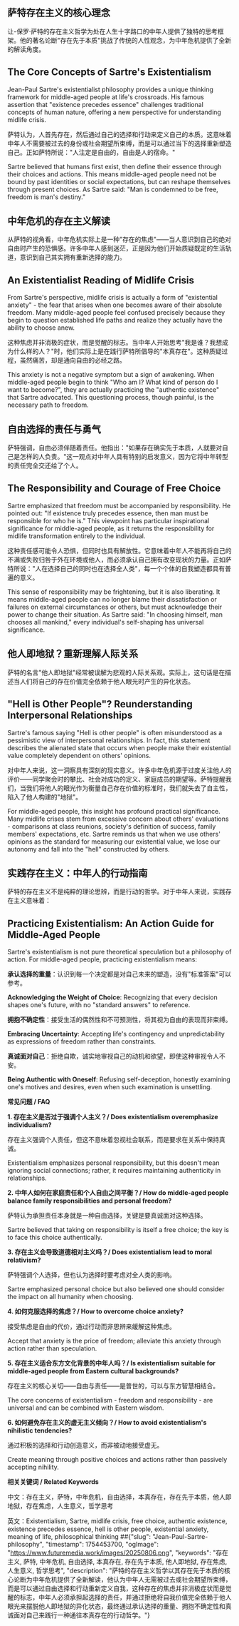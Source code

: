 ## **萨特存在主义的核心理念**

让-保罗·萨特的存在主义哲学为处在人生十字路口的中年人提供了独特的思考框架。他的著名论断"存在先于本质"挑战了传统的人性观念，为中年危机提供了全新的解读角度。

## **The Core Concepts of Sartre's Existentialism**

Jean-Paul Sartre's existentialist philosophy provides a unique thinking framework for middle-aged people at life's crossroads. His famous assertion that "existence precedes essence" challenges traditional concepts of human nature, offering a new perspective for understanding midlife crisis.

萨特认为，人首先存在，然后通过自己的选择和行动来定义自己的本质。这意味着中年人不需要被过去的身份或社会期望所束缚，而是可以通过当下的选择重新塑造自己。正如萨特所说："人注定是自由的，自由是人的宿命。"

Sartre believed that humans first exist, then define their essence through their choices and actions. This means middle-aged people need not be bound by past identities or social expectations, but can reshape themselves through present choices. As Sartre said: "Man is condemned to be free, freedom is man's destiny."

## **中年危机的存在主义解读**

从萨特的视角看，中年危机实际上是一种"存在的焦虑"——当人意识到自己的绝对自由时产生的恐惧感。许多中年人感到迷茫，正是因为他们开始质疑既定的生活轨道，意识到自己其实拥有重新选择的能力。

## **An Existentialist Reading of Midlife Crisis**

From Sartre's perspective, midlife crisis is actually a form of "existential anxiety" - the fear that arises when one becomes aware of their absolute freedom. Many middle-aged people feel confused precisely because they begin to question established life paths and realize they actually have the ability to choose anew.

这种焦虑并非消极的症状，而是觉醒的标志。当中年人开始思考"我是谁？我想成为什么样的人？"时，他们实际上是在践行萨特所倡导的"本真存在"。这种质疑过程，虽然痛苦，却是通向自由的必经之路。

This anxiety is not a negative symptom but a sign of awakening. When middle-aged people begin to think "Who am I? What kind of person do I want to become?", they are actually practicing the "authentic existence" that Sartre advocated. This questioning process, though painful, is the necessary path to freedom.

## **自由选择的责任与勇气**

萨特强调，自由必须伴随着责任。他指出："如果存在确实先于本质，人就要对自己是怎样的人负责。"这一观点对中年人具有特别的启发意义，因为它将中年转型的责任完全交还给了个人。

## **The Responsibility and Courage of Free Choice**

Sartre emphasized that freedom must be accompanied by responsibility. He pointed out: "If existence truly precedes essence, then man must be responsible for who he is." This viewpoint has particular inspirational significance for middle-aged people, as it returns the responsibility for midlife transformation entirely to the individual.

这种责任感可能令人恐惧，但同时也具有解放性。它意味着中年人不能再将自己的不满或失败归咎于外在环境或他人，而必须承认自己拥有改变现状的力量。正如萨特所说："人在选择自己的同时也在选择全人类"，每一个个体的自我塑造都具有普遍的意义。

This sense of responsibility may be frightening, but it is also liberating. It means middle-aged people can no longer blame their dissatisfaction or failures on external circumstances or others, but must acknowledge their power to change their situation. As Sartre said: "In choosing himself, man chooses all mankind," every individual's self-shaping has universal significance.

## **他人即地狱？重新理解人际关系**

萨特的名言"他人即地狱"经常被误解为悲观的人际关系观。实际上，这句话是在描述当人们将自己的存在价值完全依赖于他人眼光时产生的异化状态。

## **"Hell is Other People"? Reunderstanding Interpersonal Relationships**

Sartre's famous saying "Hell is other people" is often misunderstood as a pessimistic view of interpersonal relationships. In fact, this statement describes the alienated state that occurs when people make their existential value completely dependent on others' opinions.

对中年人来说，这一洞察具有深刻的现实意义。许多中年危机源于过度关注他人的评价——同学聚会时的攀比、社会对成功的定义、家庭成员的期望等。萨特提醒我们，当我们将他人的眼光作为衡量自己存在价值的标准时，我们就失去了自主性，陷入了他人构建的"地狱"。

For middle-aged people, this insight has profound practical significance. Many midlife crises stem from excessive concern about others' evaluations - comparisons at class reunions, society's definition of success, family members' expectations, etc. Sartre reminds us that when we use others' opinions as the standard for measuring our existential value, we lose our autonomy and fall into the "hell" constructed by others.

## **实践存在主义：中年人的行动指南**

萨特的存在主义不是纯粹的理论思辨，而是行动的哲学。对于中年人来说，实践存在主义意味着：

## **Practicing Existentialism: An Action Guide for Middle-Aged People**

Sartre's existentialism is not pure theoretical speculation but a philosophy of action. For middle-aged people, practicing existentialism means:

**承认选择的重量**：认识到每一个决定都是对自己未来的塑造，没有"标准答案"可以参考。

**Acknowledging the Weight of Choice**: Recognizing that every decision shapes one's future, with no "standard answers" to reference.

**拥抱不确定性**：接受生活的偶然性和不可预测性，将其视为自由的表现而非束缚。

**Embracing Uncertainty**: Accepting life's contingency and unpredictability as expressions of freedom rather than constraints.

**真诚面对自己**：拒绝自欺，诚实地审视自己的动机和欲望，即使这种审视令人不安。

**Being Authentic with Oneself**: Refusing self-deception, honestly examining one's motives and desires, even when such examination is unsettling.

**常见问题 / FAQ**

**1. 存在主义是否过于强调个人主义？/ Does existentialism overemphasize individualism?**

存在主义强调个人责任，但这不意味着忽视社会联系，而是要求在关系中保持真诚。

Existentialism emphasizes personal responsibility, but this doesn't mean ignoring social connections; rather, it requires maintaining authenticity in relationships.

**2. 中年人如何在家庭责任和个人自由之间平衡？/ How do middle-aged people balance family responsibilities and personal freedom?**

萨特认为承担责任本身就是一种自由选择，关键是要真诚面对这种选择。

Sartre believed that taking on responsibility is itself a free choice; the key is to face this choice authentically.

**3. 存在主义会导致道德相对主义吗？/ Does existentialism lead to moral relativism?**

萨特强调个人选择，但也认为选择时要考虑对全人类的影响。

Sartre emphasized personal choice but also believed one should consider the impact on all humanity when choosing.

**4. 如何克服选择的焦虑？/ How to overcome choice anxiety?**

接受焦虑是自由的代价，通过行动而非思辨来缓解这种焦虑。

Accept that anxiety is the price of freedom; alleviate this anxiety through action rather than speculation.

**5. 存在主义适合东方文化背景的中年人吗？/ Is existentialism suitable for middle-aged people from Eastern cultural backgrounds?**

存在主义的核心关切——自由与责任——是普世的，可以与东方智慧相结合。

The core concerns of existentialism - freedom and responsibility - are universal and can be combined with Eastern wisdom.

**6. 如何避免存在主义的虚无主义倾向？/ How to avoid existentialism's nihilistic tendencies?**

通过积极的选择和行动创造意义，而非被动地接受虚无。

Create meaning through positive choices and actions rather than passively accepting nihility.

**相关关键词 / Related Keywords**

中文：存在主义，萨特，中年危机，自由选择，本真存在，存在先于本质，他人即地狱，存在焦虑，人生意义，哲学思考

英文：Existentialism, Sartre, midlife crisis, free choice, authentic existence, existence precedes essence, hell is other people, existential anxiety, meaning of life, philosophical thinking
##{"slug": "Jean-Paul-Sartre-philosophy", "timestamp": 1754453700, "ogImage": "https://www.futuremedia.work/images/20250806.png", "keywords": "存在主义, 萨特, 中年危机, 自由选择, 本真存在, 存在先于本质, 他人即地狱, 存在焦虑, 人生意义, 哲学思考", "description": "萨特的存在主义哲学以其存在先于本质的核心论断为中年危机提供了全新解读，他认为中年人无需被过去或社会期望所束缚，而是可以通过自由选择和行动重新定义自我，这种存在的焦虑并非消极症状而是觉醒的标志，中年人必须承担起选择的责任，并通过拒绝将自我价值完全依赖于他人眼光来摆脱他人即地狱的异化状态，最终通过承认选择的重量、拥抱不确定性和真诚面对自己来践行一种通往本真存在的行动哲学。"}